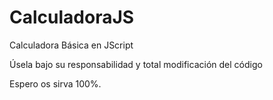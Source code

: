 # CalculadoraJS
Calculadora Básica en JScript

Úsela bajo su responsabilidad y total modificación del código

Espero os sirva 100%.
